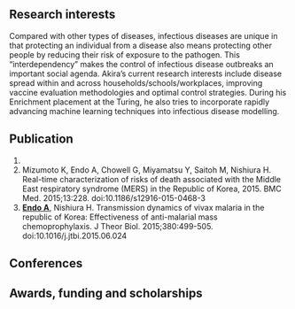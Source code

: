 ## Research interests
Compared with other types of diseases, infectious diseases are unique in that protecting an individual from a disease also means protecting other people by reducing their risk of exposure to the pathogen. This “interdependency” makes the control of infectious disease outbreaks an important social agenda. Akira’s current research interests include disease spread within and across households/schools/workplaces, improving vaccine evaluation methodologies and optimal control strategies. During his Enrichment placement at the Turing, he also tries to incorporate rapidly advancing machine learning techniques into infectious disease modelling.

## Publication
1. 
1. Mizumoto K, Endo A, Chowell G, Miyamatsu Y, Saitoh M, Nishiura H. Real-time characterization of risks of death associated with the Middle East respiratory syndrome (MERS) in the Republic of Korea, 2015. BMC Med. 2015;13:228. doi:10.1186/s12916-015-0468-3
1. **<ins>Endo A**, Nishiura H. Transmission dynamics of vivax malaria in the republic of Korea: Effectiveness of anti-malarial mass chemoprophylaxis. J Theor Biol. 2015;380:499-505. doi:10.1016/j.jtbi.2015.06.024
## Conferences

## Awards, funding and scholarships
